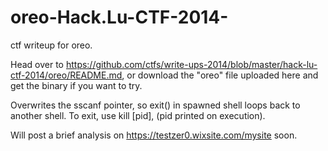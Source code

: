 # oreo-Hack.Lu-CTF-2014-
ctf writeup for oreo.

Head over to https://github.com/ctfs/write-ups-2014/blob/master/hack-lu-ctf-2014/oreo/README.md, or download the "oreo" file uploaded here and get the binary if you want to try.

Overwrites the sscanf pointer, so exit() in spawned shell loops back to another shell. To exit, use kill [pid], (pid printed on execution).

Will post a brief analysis on https://testzer0.wixsite.com/mysite soon.

